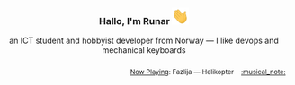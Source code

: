 <h3 align="center">Hallo, I'm Runar <img src="./assets/wave.gif" width="30px" height="30px"></h3>

<div align="center">an ICT student and hobbyist developer from Norway — I like devops and mechanical keyboards</div>

<br/>
<div align="right"><sub>
  <a href="https://www.last.fm/user/runarsf">Now Playing</a>: Fazlija &mdash; Helikopter &nbsp;&nbsp; <a href="https:&#x2F;&#x2F;www.last.fm&#x2F;music&#x2F;Fazlija&#x2F;_&#x2F;Helikopter">:musical_note:</a>
</sub></div>

